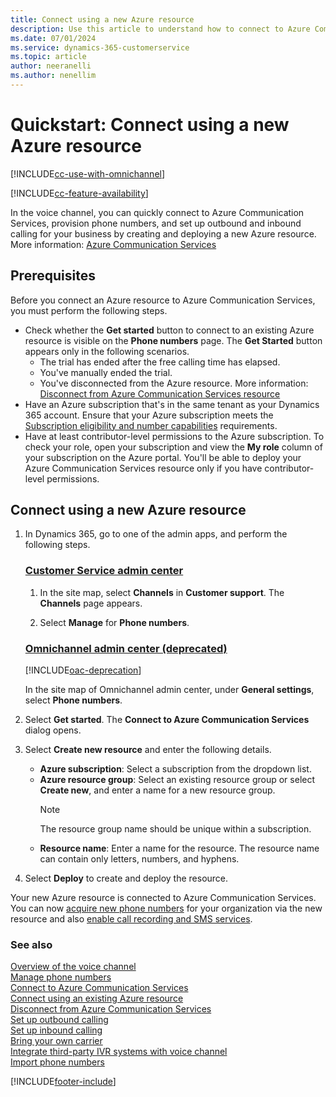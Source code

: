 ```yaml
---
title: Connect using a new Azure resource 
description: Use this article to understand how to connect to Azure Communication Services using a new Azure resource in Customer Service admin center.
ms.date: 07/01/2024
ms.service: dynamics-365-customerservice
ms.topic: article
author: neeranelli
ms.author: nenellim
---
```

# Quickstart: Connect using a new Azure resource

[!INCLUDE[cc-use-with-omnichannel](../../includes/cc-use-with-omnichannel.md)]

[!INCLUDE[cc-feature-availability](../../includes/cc-feature-availability.md)]

In the voice channel, you can quickly connect to Azure Communication Services, provision phone numbers, and set up outbound and inbound calling for your business by creating and deploying a new Azure resource. More information: [Azure Communication Services](/azure/communication-services/overview)

## Prerequisites

Before you connect an Azure resource to Azure Communication Services, you must perform the following steps.

- Check whether the **Get started** button to connect to an existing Azure resource is visible on the **Phone numbers** page. The **Get Started** button appears only in the following scenarios.
    - The trial has ended after the free calling time has elapsed.
    - You've manually ended the trial.
    - You've disconnected from the Azure resource. More information: [Disconnect from Azure Communication Services resource](voice-channel-disconnect-from-acs.md)
- Have an Azure subscription that's in the same tenant as your Dynamics 365 account. Ensure that your Azure subscription meets the [Subscription eligibility and number capabilities](/azure/communication-services/concepts/numbers/sub-eligibility-number-capability) requirements.
- Have at least contributor-level permissions to the Azure subscription. To check your role, open your subscription and view the **My role** column of your subscription on the Azure portal. You'll be able to deploy your Azure Communication Services resource only if you have contributor-level permissions.
 
## Connect using a new Azure resource

1. In Dynamics 365, go to one of the admin apps, and perform the following steps.
   ### [Customer Service admin center](#tab/customerserviceadmincenter)
    1. In the site map, select **Channels** in **Customer support**. The **Channels** page appears.

    2. Select **Manage** for **Phone numbers**.
   ### [Omnichannel admin center (deprecated)](#tab/omnichanneladmincenter)

    [!INCLUDE[oac-deprecation](../../includes/oac-deprecation.md)]

   In the site map of Omnichannel admin center, under **General settings**, select **Phone numbers**.
1. Select **Get started**. The **Connect to Azure Communication Services** dialog opens.
1. Select **Create new resource** and enter the following details.
   - **Azure subscription**: Select a subscription from the dropdown list.
   - **Azure resource group**: Select an existing resource group or select **Create new**, and enter a name for a new resource group.
      > [!NOTE]
      > The resource group name should be unique within a subscription.
   - **Resource name**: Enter a name for the resource. The resource name can contain only letters, numbers, and hyphens.
1. Select **Deploy** to create and deploy the resource.

Your new Azure resource is connected to Azure Communication Services. You can now [acquire new phone numbers](voice-channel-manage-phone-numbers.md) for your organization via the new resource and also [enable call recording and SMS services](voice-channel-connect-existing-resource.md#enable-incoming-calls-call-recording-and-sms-services).

### See also

[Overview of the voice channel](voice-channel.md)  
[Manage phone numbers](voice-channel-manage-phone-numbers.md)  
[Connect to Azure Communication Services](voice-channel-acs-resource.md)  
[Connect using an existing Azure resource](voice-channel-connect-existing-resource.md)  
[Disconnect from Azure Communication Services](voice-channel-disconnect-from-acs.md)  
[Set up outbound calling](voice-channel-outbound-calling.md)  
[Set up inbound calling](../voice-channel-route-queues.md)  
[Bring your own carrier](voice-channel-bring-your-own-number.md)  
[Integrate third-party IVR systems with voice channel](voice-channel-contextual-transfer-external-ivr.md)   
[Import phone numbers](voice-channel-sync-from-acs.md)  

[!INCLUDE[footer-include](../../includes/footer-banner.md)]
